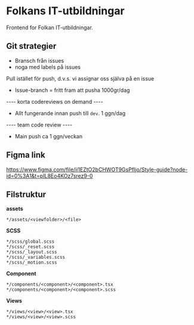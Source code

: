 # Folkans IT-utbildningar

Frontend for Folkan IT-utbildningar.

## Git strategier

- Bransch från issues
- noga med labels på issues

Pull istället för push, d.v.s. vi assignar oss själva på en issue

- Issue-branch = fritt fram att pusha 1000gr/dag

---- korta codereviews on demand ----

- Allt fungerande innan push till `dev`. 1 ggn/dag

---- team code review ----

- Main push ca 1 ggn/veckan

## Figma link

https://www.figma.com/file/ii1EZtO2bCHWOT9GsPfIjo/Style-guide?node-id=0%3A1&t=pIL8Eo4KOz7srez9-0

## Filstruktur

**assets**

```
*/assets/<viewfolder>/<file>
```

**SCSS**

```
*/scss/global.scss
*/scss/_reset.scss
*/scss/_layout.scss
*/scss/_variables.scss
*/scss/_motion.scss
```

**Component**

```
*/components/<component>/<component>.tsx
*/components/<component>/<component>.scss
```

**Views**

```
*/views/<view>/<view>.tsx
*/views/<view>/<view>.scss
```

